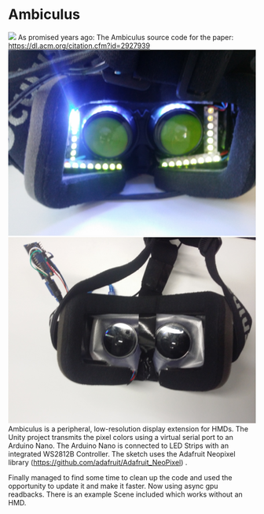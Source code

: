 # Ambiculus
[![](http://img.youtube.com/vi/J9gTBSbhzok/0.jpg)](http://www.youtube.com/watch?v=J9gTBSbhzok "Ambiculus")
As promised years ago: The Ambiculus source code for the paper: https://dl.acm.org/citation.cfm?id=2927939
![](Doc/ambiculusWODiff.jpg)
![](Doc/ambiculusWDiffFoil%20-%20Copy.jpg)
Ambiculus is a peripheral, low-resolution display extension for HMDs.
The Unity project transmits the pixel colors using a virtual serial port to an Arduino Nano.
The Arduino Nano is connected to LED Strips with an integrated WS2812B Controller. The sketch uses the Adafruit Neopixel library (https://github.com/adafruit/Adafruit_NeoPixel) .

Finally managed to find some time to clean up the code and used the opportunity to update it and make it faster. Now using async gpu readbacks.
There is an example Scene included which works without an HMD.

